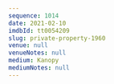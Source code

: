 ```yaml
---
sequence: 1014
date: 2021-02-10
imdbId: tt0054209
slug: private-property-1960
venue: null
venueNotes: null
medium: Kanopy
mediumNotes: null
---
```

